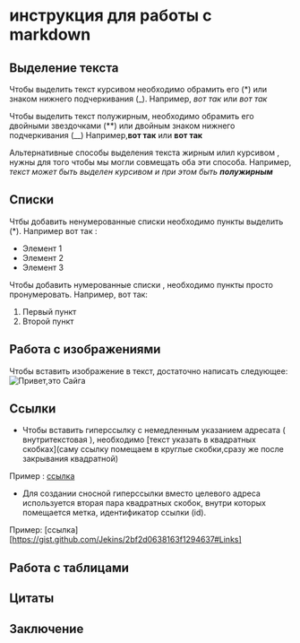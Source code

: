 # инструкция для работы с markdown

## Выделение текста

Чтобы выделить текст курсивом необходимо обрамить его (*) или знаком нижнего подчеркивания (_). Например, *вот так* или _вот так_

Чтобы выделить текст полужирным, необходимо обрамить его двойными звездочками (**) или двойным знаком нижнего подчеркивания (__) Например,**вот так** или __вот так__

Альтернативные способы выделения текста жирным илил курсивом , нужны для того чтобы мы могли совмещать оба эти способа. Например, _текст может быть выделен курсивом и при этом быть **полужирным**_

## Списки 

Чтбы добавить ненумерованные списки необходимо пункты выделить (*).
Например вот так :
* Элемент 1
* Элемент 2 
* Элемент 3

Чтобы добавить нумерованные списки , необходимо пункты просто пронумеровать.
Например, вот так:
1. Первый пункт
2. Второй пункт 

## Работа с изображениями

Чтобы вставить изображение в текст, достаточно написать следующее:
![Привет,это Сайга](Сайга.jpg) 

## Ссылки

* Чтобы вставить гиперссылку с немедленным указанием адресата ( внутритекстовая ), необходимо [текст указать в квадратных скобках](саму ссылку помещаем в круглые скобки,сразу же после закрывания квадратной)

Пример : [ссылка](https://gist.github.com/Jekins/2bf2d0638163f1294637#Links)

* Для создании сносной гиперссылки вместо целевого адреса используется вторая пара квадратных скобок, внутри которых помещается метка, идентификатор ссылки (id). 

Пример: [ссылка][https://gist.github.com/Jekins/2bf2d0638163f1294637#Links]


## Работа с таблицами

## Цитаты

## Заключение 